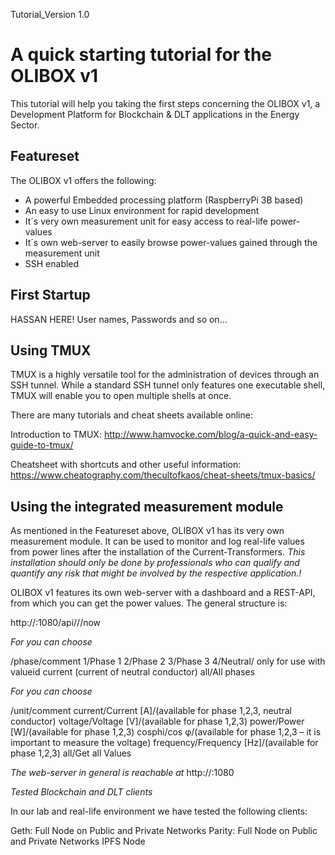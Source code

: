 Tutorial_Version 1.0

# A quick starting tutorial for the OLIBOX v1

This tutorial will help you taking the first steps concerning the OLIBOX v1, a Development Platform for Blockchain & DLT applications in the Energy Sector.

## Featureset
The OLIBOX v1 offers the following:

- A powerful Embedded processing platform (RaspberryPi 3B based)
- An easy to use Linux environment for rapid development
- It´s very own measurement unit for easy access to real-life power-values
- It´s own web-server to easily browse power-values gained through the measurement unit
- SSH enabled

## First Startup

HASSAN HERE!
User names, Passwords and so on...

## Using TMUX

TMUX is a highly versatile tool for the administration of devices through an SSH tunnel. While a standard SSH tunnel only features one executable shell, TMUX will enable you to open multiple shells at once. 

There are many tutorials and cheat sheets available online:

Introduction to TMUX:
http://www.hamvocke.com/blog/a-quick-and-easy-guide-to-tmux/

Cheatsheet with shortcuts and other useful information:
https://www.cheatography.com/thecultofkaos/cheat-sheets/tmux-basics/

## Using the integrated measurement module

As mentioned in the Featureset above, OLIBOX v1 has its very own measurement module. It can be used to monitor and log real-life values from power lines after the installation of the Current-Transformers. 
*This installation should only be done by professionals who can qualify and quantify any risk that might be involved by the respective application.!*


OLIBOX v1 features its own web-server with a dashboard and a REST-API, from which you can get the power values. The general structure is:

http://<ipaddress>:1080/api/<phaseid>/<valueid>/now

*For <phaseid> you can choose*

<phaseid>/phase/comment
1/Phase 1
2/Phase 2
3/Phase 3
4/Neutral/ only for use with valueid current (current of  neutral conductor)
all/All phases


*For <valueid> you can choose*

<valueid>/unit/comment
current/Current [A]/(available for phase 1,2,3, neutral conductor)
voltage/Voltage [V]/(available for phase 1,2,3)
power/Power [W]/(available for phase 1,2,3)
cosphi/cos φ/(available for phase 1,2,3 –  it is important to measure the voltage)
frequency/Frequency [Hz]/(available for phase 1,2,3)
all/Get all Values

*The web-server in general is reachable at*
http://<ipaddress>:1080

*Tested Blockchain and DLT clients*

In our lab and real-life environment we have tested the following clients:

Geth: Full Node on Public and Private Networks
Parity: Full Node on Public and Private Networks
IPFS Node


